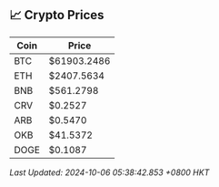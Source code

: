 ## 📈 Crypto Prices

| Coin | Price |
| ---- | ----- |
| BTC | $61903.2486 |
| ETH | $2407.5634 |
| BNB | $561.2798 |
| CRV | $0.2527 |
| ARB | $0.5470 |
| OKB | $41.5372 |
| DOGE | $0.1087 |

_Last Updated: 2024-10-06 05:38:42.853 +0800 HKT_